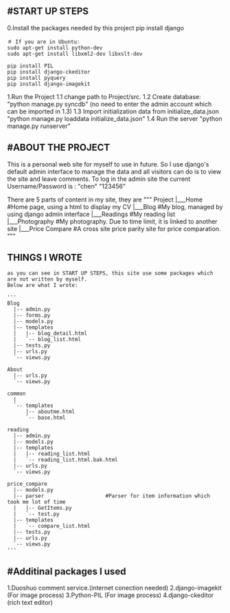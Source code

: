 #START UP STEPS
------------------
0.Install the packages needed by this project
	pip install django

	＃ If you are in Ubuntu:
	sudo apt-get install python-dev
	sudo apt-get install libxml2-dev libxslt-dev

	pip install PIL
	pip install django-ckeditor
	pip install pyquery
	pip install django-imagekit

1.Run the Project
	1.1 change path to Project/src.
	1.2 Create database:
		"python manage.py syncdb"
		(no need to enter the admin account which can be imported in 1.3)
	1.3 Import initialization data from initialize_data.json
		"python manage.py loaddata initialize_data.json"
	1.4 Run the server
		"python manage.py runserver"



#ABOUT THE PROJECT
------------------
   This is a personal web site for myself to use in future. So I use django's default
 admin interface to manage the data and all visitors can do is to view the site and
 leave comments.
   To log in the admin site the current Username/Password is : "chen" "123456"

   There are 5 parts of content in my site, they are
   """
   Project
     |___Home				#Home page, using a html to display my CV
     |___Blog				#My blog, managed by using django admin	interface
     |___Readings			#My reading list
     |___Photography		#My photography. Due to time limit, it is linked to another site
     |___Price Compare		#A cross site price parity site for price comparation.
   """


THINGS I WROTE
-------------------
	as you can see in START UP STEPS, this site use some packages which are not written by myself.
	Below are what I wrote:

    '''
	Blog
      |-- admin.py
      |-- forms.py
      |-- models.py
      |-- templates
      |   |-- blog_detail.html
      |   `-- blog_list.html
      |-- tests.py
      |-- urls.py
      `-- views.py

    About
	  |-- urls.py
	  `-- views.py

	common
	  |
	  `-- templates
    	  |-- aboutme.html
    	  `-- base.html

    reading
	  |-- admin.py
	  |-- models.py
	  |-- templates
	  |   |-- reading_list.html
	  |   `-- reading_list.html.bak.html
	  |-- urls.py
	  `-- views.py

	price_compare
	  |-- models.py
	  |-- parser					#Parser for item information which took me lot of time
	  |   |-- GetItems.py
	  |   `-- test.py
	  |-- templates
	  |   `-- compare_list.html
	  |-- tests.py
	  |-- urls.py
	  `-- views.py
    '''

#Additinal packages I used
----------------------
1.Duoshuo comment service.(internet conection needed)
2.django-imagekit	(For image process)
3.Python-PIL	  (For image process)
4.django-ckeditor (rich text editor)



